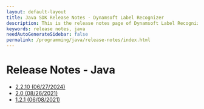 ```yaml
---
layout: default-layout
title: Java SDK Release Notes - Dynamsoft Label Recognizer 
description: This is the release notes page of Dynamsoft Label Recognizer for Java SDK.
keywords: release notes, java
needAutoGenerateSidebar: false
permalink: /programming/java/release-notes/index.html
---
```


# Release Notes - Java

- [2.2.10 (06/27/2024)](java-2.html#2210-06272024)
- [2.0 (08/26/2021)](java-2.html#20-08262021)
- [1.2.1 (06/08/2021)](java-1.html#121-06082021)
